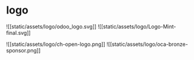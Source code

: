 # logo
![[static/assets/logo/odoo_logo.svg]]
![[static/assets/logo/Logo-Mint-final.svg]]

![[static/assets/logo/ch-open-logo.png]]
![[static/assets/logo/oca-bronze-sponsor.png]]